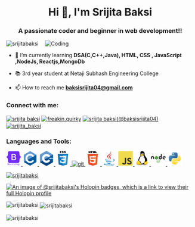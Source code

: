 

<h1 align="center">Hi 👋, I'm Srijita Baksi</h1>
<h3 align="center">A passionate coder and beginner in web development!!</h3>
<img align="right" alt="Coding" width="400" src="https://cdn.dribbble.com/users/4055494/screenshots/15215756/media/d2b66c4ca0192aa26d103448b3d1518b.gif">


<p align="left"> <img src="https://komarev.com/ghpvc/?username=srijitabaksi&label=Profile%20views&color=0e75b6&style=flat" alt="srijitabaksi" /> </p>

- 🌱 I’m currently learning **DSA(C,C++,Java), HTML, CSS , JavaScript ,NodeJs, Reactjs,MongoDb**
  
-  📚 3rd year student at Netaji Subhash Engineering College
  
- 📫 How to reach me **baksisrijita04@gmail.com**
  

<h3 align="left">Connect with me:</h3>
<p align="left">
<a href="https://linkedin.com/in/srijita baksi" target="blank"><img align="center" src="https://raw.githubusercontent.com/rahuldkjain/github-profile-readme-generator/master/src/images/icons/Social/linked-in-alt.svg" alt="srijita baksi" height="30" width="40" /></a>
<a href="https://instagram.com/freakin.quirky" target="blank"><img align="center" src="https://raw.githubusercontent.com/rahuldkjain/github-profile-readme-generator/master/src/images/icons/Social/instagram.svg" alt="freakin.quirky" height="30" width="40" /></a>
<a href="https://www.hackerrank.com/srijita baksi(@baksisrijita04)" target="blank"><img align="center" src="https://raw.githubusercontent.com/rahuldkjain/github-profile-readme-generator/master/src/images/icons/Social/hackerrank.svg" alt="srijita baksi(@baksisrijita04)" height="30" width="40" /></a>
<a href="https://www.leetcode.com/srijita_baksi" target="blank"><img align="center" src="https://raw.githubusercontent.com/rahuldkjain/github-profile-readme-generator/master/src/images/icons/Social/leet-code.svg" alt="srijita_baksi" height="30" width="40" /></a>
</p>

<h3 align="left">Languages and Tools:</h3>
<p align="left"> <a href="https://getbootstrap.com" target="_blank" rel="noreferrer"> <img src="https://raw.githubusercontent.com/devicons/devicon/master/icons/bootstrap/bootstrap-plain-wordmark.svg" alt="bootstrap" width="40" height="40"/> </a> <a href="https://www.cprogramming.com/" target="_blank" rel="noreferrer"> <img src="https://raw.githubusercontent.com/devicons/devicon/master/icons/c/c-original.svg" alt="c" width="40" height="40"/> </a> <a href="https://www.w3schools.com/cpp/" target="_blank" rel="noreferrer"> <img src="https://raw.githubusercontent.com/devicons/devicon/master/icons/cplusplus/cplusplus-original.svg" alt="cplusplus" width="40" height="40"/> </a> <a href="https://www.w3schools.com/css/" target="_blank" rel="noreferrer"> <img src="https://raw.githubusercontent.com/devicons/devicon/master/icons/css3/css3-original-wordmark.svg" alt="css3" width="40" height="40"/> </a> <a href="https://git-scm.com/" target="_blank" rel="noreferrer"> <img src="https://www.vectorlogo.zone/logos/git-scm/git-scm-icon.svg" alt="git" width="40" height="40"/> </a> <a href="https://www.w3.org/html/" target="_blank" rel="noreferrer"> <img src="https://raw.githubusercontent.com/devicons/devicon/master/icons/html5/html5-original-wordmark.svg" alt="html5" width="40" height="40"/> </a> <a href="https://www.java.com" target="_blank" rel="noreferrer"> <img src="https://raw.githubusercontent.com/devicons/devicon/master/icons/java/java-original.svg" alt="java" width="40" height="40"/> </a> <a href="https://developer.mozilla.org/en-US/docs/Web/JavaScript" target="_blank" rel="noreferrer"> <img src="https://raw.githubusercontent.com/devicons/devicon/master/icons/javascript/javascript-original.svg" alt="javascript" width="40" height="40"/> </a> <a href="https://www.linux.org/" target="_blank" rel="noreferrer"> <img src="https://raw.githubusercontent.com/devicons/devicon/master/icons/linux/linux-original.svg" alt="linux" width="40" height="40"/> </a> <a href="https://nodejs.org" target="_blank" rel="noreferrer"> <img src="https://raw.githubusercontent.com/devicons/devicon/master/icons/nodejs/nodejs-original-wordmark.svg" alt="nodejs" width="40" height="40"/> </a> <a href="https://www.python.org" target="_blank" rel="noreferrer"> <img src="https://raw.githubusercontent.com/devicons/devicon/master/icons/python/python-original.svg" alt="python" width="40" height="40"/> </a> </p>

<p align="left"> <a href="https://github.com/ryo-ma/github-profile-trophy"><img src="https://github-profile-trophy.vercel.app/?username=srijitabaksi" alt="srijitabaksi" /></a> </p>

[![An image of @srijitabaksi's Holopin badges, which is a link to view their full Holopin profile](https://holopin.me/srijitabaksi)](https://holopin.io/@srijitabaksi)

<p><img align="left" src="https://github-readme-stats.vercel.app/api/top-langs?username=srijitabaksi&show_icons=true&locale=en&layout=compact" alt="srijitabaksi" /></p>

<p>&nbsp;<img align="center" src="https://github-readme-stats.vercel.app/api?username=srijitabaksi&show_icons=true&locale=en" alt="srijitabaksi" /></p>

<p><img align="center" src="https://github-readme-streak-stats.herokuapp.com/?user=srijitabaksi&" alt="srijitabaksi" /></p>
